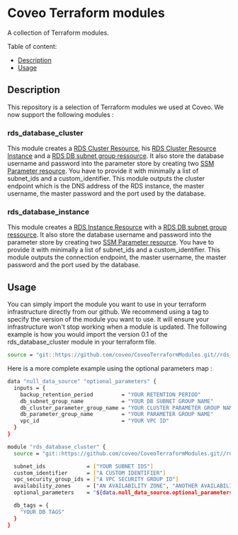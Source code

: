 # Coveo Terraform modules

A collection of Terraform modules.

Table of content:

* [Description](#description)
* [Usage](#usage)

## Description

This repository is a selection of Terraform modules we used at Coveo. We now support the following modules :

### rds_database_cluster

This module creates a [RDS Cluster Resource](https://www.terraform.io/docs/providers/aws/r/rds_cluster.html), his [RDS Cluster Resource Instance](https://www.terraform.io/docs/providers/aws/r/rds_cluster_instance.html) and a [RDS DB subnet group ressource](https://www.terraform.io/docs/providers/aws/r/db_subnet_group.html). It also store the database username and password into the parameter store by creating two [SSM Parameter resource](https://www.terraform.io/docs/providers/aws/r/ssm_parameter.html). You have to provide it with minimally a list of subnet_ids and a custom_identifier. This module outputs the cluster endpoint which is the DNS address of the RDS instance, the master username, the master password and the port used by the database.

### rds_database_instance

This module creates a [RDS Instance Resource](https://www.terraform.io/docs/providers/aws/r/db_instance.html) with a [RDS DB subnet group ressource](https://www.terraform.io/docs/providers/aws/r/db_subnet_group.html). It also store the database username and password into the parameter store by creating two [SSM Parameter resource](https://www.terraform.io/docs/providers/aws/r/ssm_parameter.html). You have to provide it with minimally a list of subnet_ids and a custom_identifier. This module outputs the connection endpoint, the master username, the master password and the port used by the database.

## Usage

You can simply import the module you want to use in your terraform infrastructure directly from our github. We recommend using a tag to specify the version of the module you want to use. It will ensure your infrastructure won't stop working when a module is updated. The following example is how you would import the version 0.1 of the rds_database_cluster module in your terraform file.

```bash
source = "git::https://github.com/coveo/CoveoTerraformModules.git//rds_database_cluster?ref=v0.1"
```

Here is a more complete example using the optional parameters map :

```bash
data "null_data_source" "optional_parameters" {
  inputs = {
    backup_retention_period         = "YOUR RETENTION PERIOD"
    db_subnet_group_name            = "YOUR DB SUBNET GROUP NAME"
    db_cluster_parameter_group_name = "YOUR CLUSTER PARAMETER GROUP NAME"
    db_parameter_group_name         = "YOUR PARAMETER GROUP NAME"
    vpc_id                          = "YOUR VPC ID"
  }
}

module "rds_database_cluster" {
  source = "git::https://github.com/coveo/CoveoTerraformModules.git//rds_database_cluster?ref=v0.1"

  subnet_ids             = ["YOUR SUBNET IDS"]
  custom_identifier      = ["A CUSTOM IDENTIFIER"]
  vpc_security_group_ids = ["A VPC SECURITY GROUP ID"]
  availability_zones     = ["AN AVAILABILITY ZONE", "ANOTHER AVAILABILITY ZONE"]
  optional_parameters    = "${data.null_data_source.optional_parameters.inputs}"

  db_tags = {
    "YOUR DB TAGS"
  }
}
```
